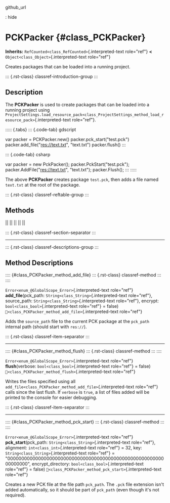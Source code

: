 github_url

:   hide

# PCKPacker {#class_PCKPacker}

**Inherits:** `RefCounted<class_RefCounted>`{.interpreted-text
role="ref"} **\<** `Object<class_Object>`{.interpreted-text role="ref"}

Creates packages that can be loaded into a running project.

::: {.rst-class}
classref-introduction-group
:::

## Description

The **PCKPacker** is used to create packages that can be loaded into a
running project using
`ProjectSettings.load_resource_pack<class_ProjectSettings_method_load_resource_pack>`{.interpreted-text
role="ref"}.

::::: {.tabs}
::: {.code-tab}
gdscript

var packer = PCKPacker.new() packer.pck_start(\"test.pck\")
packer.add_file(\"<res://text.txt>\", \"text.txt\") packer.flush()
:::

::: {.code-tab}
csharp

var packer = new PckPacker(); packer.PckStart(\"test.pck\");
packer.AddFile(\"<res://text.txt>\", \"text.txt\"); packer.Flush();
:::
:::::

The above **PCKPacker** creates package `test.pck`, then adds a file
named `text.txt` at the root of the package.

::: {.rst-class}
classref-reftable-group
:::

## Methods

||
||
||
||
||

::: {.rst-class}
classref-section-separator
:::

------------------------------------------------------------------------

::: {.rst-class}
classref-descriptions-group
:::

## Method Descriptions

:::: {#class_PCKPacker_method_add_file}
::: {.rst-class}
classref-method
:::
::::

`Error<enum_@GlobalScope_Error>`{.interpreted-text role="ref"}
**add_file**(pck_path: `String<class_String>`{.interpreted-text
role="ref"}, source_path: `String<class_String>`{.interpreted-text
role="ref"}, encrypt: `bool<class_bool>`{.interpreted-text role="ref"} =
false) `🔗<class_PCKPacker_method_add_file>`{.interpreted-text
role="ref"}

Adds the `source_path` file to the current PCK package at the `pck_path`
internal path (should start with `res://`).

::: {.rst-class}
classref-item-separator
:::

------------------------------------------------------------------------

:::: {#class_PCKPacker_method_flush}
::: {.rst-class}
classref-method
:::
::::

`Error<enum_@GlobalScope_Error>`{.interpreted-text role="ref"}
**flush**(verbose: `bool<class_bool>`{.interpreted-text role="ref"} =
false) `🔗<class_PCKPacker_method_flush>`{.interpreted-text role="ref"}

Writes the files specified using all
`add_file<class_PCKPacker_method_add_file>`{.interpreted-text
role="ref"} calls since the last flush. If `verbose` is `true`, a list
of files added will be printed to the console for easier debugging.

::: {.rst-class}
classref-item-separator
:::

------------------------------------------------------------------------

:::: {#class_PCKPacker_method_pck_start}
::: {.rst-class}
classref-method
:::
::::

`Error<enum_@GlobalScope_Error>`{.interpreted-text role="ref"}
**pck_start**(pck_path: `String<class_String>`{.interpreted-text
role="ref"}, alignment: `int<class_int>`{.interpreted-text role="ref"} =
32, key: `String<class_String>`{.interpreted-text role="ref"} =
\"0000000000000000000000000000000000000000000000000000000000000000\",
encrypt_directory: `bool<class_bool>`{.interpreted-text role="ref"} =
false) `🔗<class_PCKPacker_method_pck_start>`{.interpreted-text
role="ref"}

Creates a new PCK file at the file path `pck_path`. The `.pck` file
extension isn\'t added automatically, so it should be part of `pck_path`
(even though it\'s not required).
